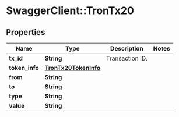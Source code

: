 # SwaggerClient::TronTx20

## Properties
Name | Type | Description | Notes
------------ | ------------- | ------------- | -------------
**tx_id** | **String** | Transaction ID. | 
**token_info** | [**TronTx20TokenInfo**](TronTx20TokenInfo.md) |  | 
**from** | **String** |  | 
**to** | **String** |  | 
**type** | **String** |  | 
**value** | **String** |  | 

